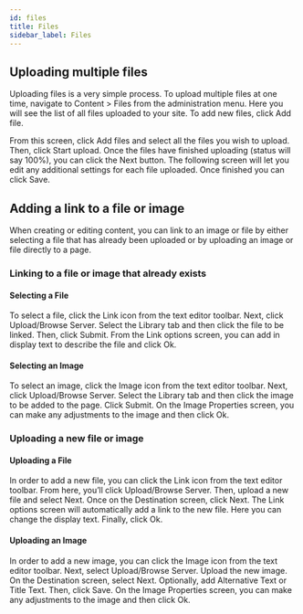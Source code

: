 ```yaml
---
id: files
title: Files
sidebar_label: Files
---
```


## Uploading multiple files
Uploading files is a very simple process. To upload multiple files at one time, navigate to Content > Files from the administration menu. Here you will see the list of all files uploaded to your site. To add new files, click Add file. 

From this screen, click Add files and select all the files you wish to upload. Then, click Start upload. Once the files have finished uploading (status will say 100%), you can click the Next button. The following screen will let you edit any additional settings for each file uploaded. Once finished you can click Save.

## Adding a link to a file or image
When creating or editing content, you can link to an image or file by either selecting a file that has already been uploaded or by uploading an image or file directly to a page.

### Linking to a file or image that already exists
#### Selecting a File
To select a file, click the Link icon from the text editor toolbar. Next, click Upload/Browse Server. Select the Library tab and then click the file to be linked. Then, click Submit. From the Link options screen, you can add in display text to describe the file and click Ok.

#### Selecting an Image
To select an image, click the Image icon from the text editor toolbar. Next, click Upload/Browse Server. Select the Library tab and then click the image to be added to the page. Click Submit. On the Image Properties screen, you can make any adjustments to the image and then click Ok.

### Uploading a new file or image
#### Uploading a File
In order to add a new file, you can click the Link icon from the text editor toolbar. From here, you’ll click Upload/Browse Server. Then, upload a new file and select Next. Once on the Destination screen, click Next. The Link options screen will automatically add a link to the new file. Here you can change the display text. Finally, click Ok.

#### Uploading an Image
In order to add a new image, you can click the Image icon from the text editor toolbar. Next, select Upload/Browse Server. Upload the new image. On the Destination screen, select Next. Optionally, add Alternative Text or Title Text. Then, click Save. On the Image Properties screen, you can make any adjustments to the image and then click Ok.